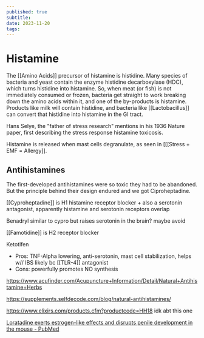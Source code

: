 ```yaml
---
published: true
subtitle:
date: 2023-11-20
tags: 
---
```


# Histamine
The [[Amino Acids]] precursor of histamine is histidine. Many species of bacteria and yeast contain the enzyme histidine decarboxylase (HDC), which turns histidine into histamine. So, when meat (or fish) is not immediately consumed or frozen, bacteria get straight to work breaking down the amino acids within it, and one of the by-products is histamine. Products like milk will contain histidine, and bacteria like [[Lactobacillus]] can convert that histidine into histamine in the GI tract.

Hans Selye, the "father of stress research" mentions in his 1936 Nature paper, first describing the stress response histamine toxicosis.

Histamine is released when mast cells degranulate, as seen in [[[Stress + EMF = Allergy]].

## Antihistamines
The first-developed antihistamines were so toxic they had to be abandoned. But the principle behind their design endured and we got Ciproheptadine.

[[Cyproheptadine]] is H1 histamine receptor blocker + also a serotonin antagonist, apparently histamine and serotonin receptors overlap

Benadryl similar to cypro but raises serotonin in the brain? maybe avoid

[[Famotidine]] is H2 receptor blocker

Ketotifen 
- Pros: TNF-Alpha lowering, anti-serotonin, mast cell stabilization, helps w// IBS likely bc [[TLR-4]] antagonist
- Cons: powerfully promotes NO synthesis

https://www.acufinder.com/Acupuncture+Information/Detail/Natural+Antihistamine+Herbs

https://supplements.selfdecode.com/blog/natural-antihistamines/

https://www.elixirs.com/products.cfm?productcode=HH18 idk abt this one

[Loratadine exerts estrogen-like effects and disrupts penile development in the mouse - PubMed](https://pubmed.ncbi.nlm.nih.gov/16407038/)
